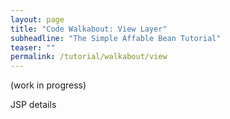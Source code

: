 ```yaml
---
layout: page
title: "Code Walkabout: View Layer"
subheadline: "The Simple Affable Bean Tutorial"
teaser: ""
permalink: /tutorial/walkabout/view
---
```


(work in progress) 

JSP details

